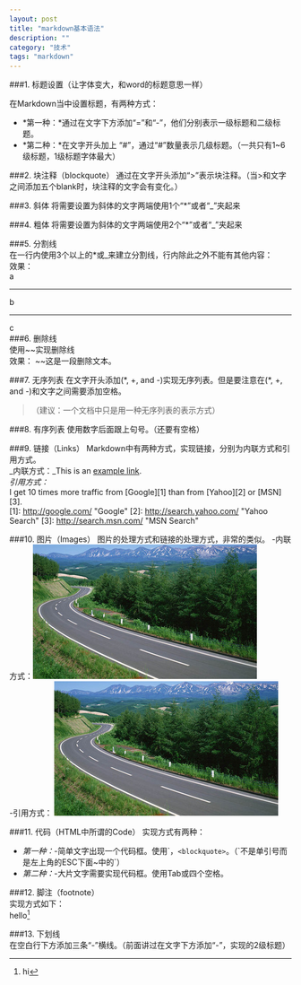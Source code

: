 ```yaml
---
layout: post
title: "markdown基本语法"
description: ""
category: "技术"
tags: "markdown" 
---
```


###1. 标题设置（让字体变大，和word的标题意思一样）

在Markdown当中设置标题，有两种方式：   
- *第一种：*通过在文字下方添加“=”和“-”，他们分别表示一级标题和二级标题。   
- *第二种：*在文字开头加上 “#”，通过“#”数量表示几级标题。（一共只有1~6级标题，1级标题字体最大）

###2. 块注释（blockquote）
通过在文字开头添加“>”表示块注释。（当>和文字之间添加五个blank时，块注释的文字会有变化。）

###3. 斜体
将需要设置为斜体的文字两端使用1个“*”或者“_”夹起来

###4. 粗体
将需要设置为斜体的文字两端使用2个“*”或者“_”夹起来   

###5. 分割线   
在一行内使用3个以上的\*或\_来建立分割线，行内除此之外不能有其他内容：   
效果：  
a
***
b
***
c  
###6. 删除线   
使用~~实现删除线   
效果：
~~这是一段删除文本。  

###7. 无序列表
在文字开头添加(\*, \+, and \-)实现无序列表。但是要注意在(\*, \+, and \-)和文字之间需要添加空格。    
>（建议：一个文档中只是用一种无序列表的表示方式）

###8. 有序列表
使用数字后面跟上句号。（还要有空格）

###9. 链接（Links）
Markdown中有两种方式，实现链接，分别为内联方式和引用方式。  
_内联方式：_This is an [example link](http://example.com/).   
_引用方式：_   
I get 10 times more traffic from [Google][1] than from [Yahoo][2] or [MSN][3].     
[1]: http://google.com/        "Google" 
[2]: http://search.yahoo.com/  "Yahoo Search" 
[3]: http://search.msn.com/    "MSN Search"
 

###10. 图片（Images）
图片的处理方式和链接的处理方式，非常的类似。
-内联方式：![alt text](/public/img/scenery.jpg "Title")   
-引用方式：
![alt text][id] 

[id]: /public/img/scenery.jpg "Title"

###11. 代码（HTML中所谓的Code）
实现方式有两种：
- *第一种：*-简单文字出现一个代码框。使用\`，`<blockquote>`。（\`不是单引号而是左上角的ESC下面~中的`）   
- *第二种：*-大片文字需要实现代码框。使用Tab或四个空格。
  
###12. 脚注（footnote）  
实现方式如下：  
hello[^hello]  



[^hello]: hi

###13. 下划线  
在空白行下方添加三条“-”横线。（前面讲过在文字下方添加“-”，实现的2级标题）
